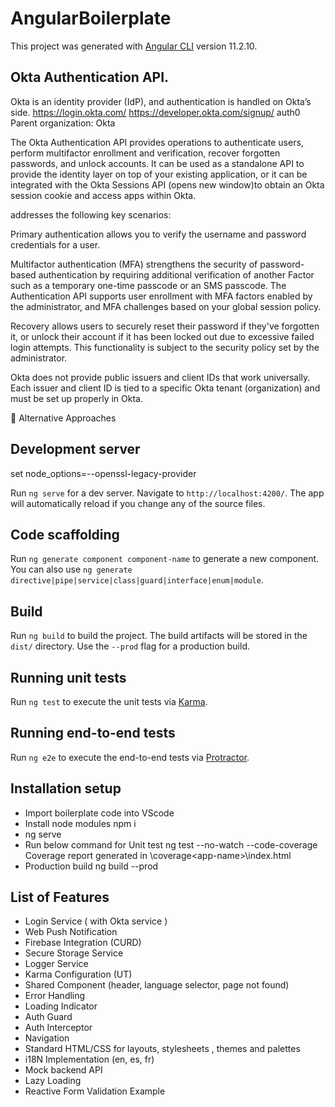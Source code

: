
# AngularBoilerplate

  

This project was generated with [Angular CLI](https://github.com/angular/angular-cli) version 11.2.10.

  
## Okta Authentication API.
Okta is an identity provider (IdP), and authentication is handled on Okta’s side.
https://login.okta.com/
https://developer.okta.com/signup/
auth0
Parent organization: Okta



The Okta Authentication API provides operations to authenticate users, perform multifactor enrollment and verification, recover forgotten passwords, and unlock accounts. It can be used as a standalone API to provide the identity layer on top of your existing application, or it can be integrated with the Okta Sessions API (opens new window)to obtain an Okta session cookie and access apps within Okta.

addresses the following key scenarios:

Primary authentication allows you to verify the username and password credentials for a user.

Multifactor authentication (MFA) strengthens the security of password-based authentication by requiring additional verification of another Factor such as a temporary one-time passcode or an SMS passcode. The Authentication API supports user enrollment with MFA factors enabled by the administrator, and MFA challenges based on your global session policy.

Recovery allows users to securely reset their password if they've forgotten it, or unlock their account if it has been locked out due to excessive failed login attempts. This functionality is subject to the security policy set by the administrator.

 Okta does not provide public issuers and client IDs that work universally. Each issuer and client ID is tied to a specific Okta tenant (organization) and must be set up properly in Okta.

🔹 Alternative Approaches


## Development server

set node_options=--openssl-legacy-provider


Run `ng serve` for a dev server. Navigate to `http://localhost:4200/`. The app will automatically reload if you change any of the source files.

  

## Code scaffolding

  

Run `ng generate component component-name` to generate a new component. You can also use `ng generate directive|pipe|service|class|guard|interface|enum|module`.

  

## Build

  

Run `ng build` to build the project. The build artifacts will be stored in the `dist/` directory. Use the `--prod` flag for a production build.

  

## Running unit tests

  

Run `ng test` to execute the unit tests via [Karma](https://karma-runner.github.io).

  

## Running end-to-end tests

  

Run `ng e2e` to execute the end-to-end tests via [Protractor](http://www.protractortest.org/).

  

## Installation setup

 - Import boilerplate code into VScode
 - Install node modules
	npm i
 - ng serve
 - Run below command for Unit test
	ng test --no-watch --code-coverage
	Coverage report generated in \coverage\<app-name>\index.html
 - Production build
	ng build --prod
	
## List of Features

 - Login Service ( with Okta service )
 - Web Push Notification
 - Firebase Integration (CURD)
 - Secure Storage Service
 - Logger Service
 - Karma Configuration (UT)
 - Shared Component (header, language selector, page not found)
 - Error Handling
 - Loading Indicator
 - Auth Guard
 - Auth Interceptor
 - Navigation
 - Standard HTML/CSS for layouts, stylesheets , themes and palettes
 - i18N Implementation (en, es, fr)
 - Mock backend API
 - Lazy Loading
 - Reactive Form Validation Example

